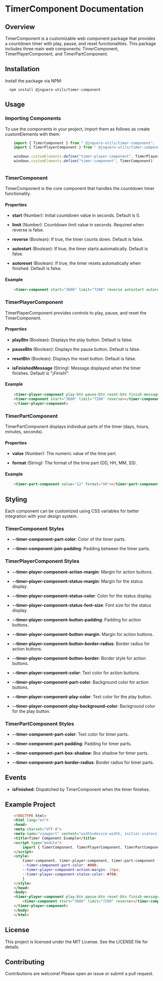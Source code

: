 TimerComponent Documentation
============================

Overview
--------

TimerComponent is a customizable web component package that provides a countdown timer with play, pause, and reset functionalities. This package includes three main web components: TimerComponent, TimerPlayerComponent, and TimerPartComponent.

Installation
------------

Install the package via NPM:

`   npm install @jnguero-utils/timer-component   `

Usage
-----

### Importing Components

To use the components in your project, import them as follows as create customElements with them:

```js
    import { TimerComponent } from " @jnguero-utils/timer-component";   
    import { TimerPlayerComponent } from " @jnguero-utils/timer-component";  
    
    windows.customElements.define("timer-player-component", TimerPlayerComponent)
    windows.customElements.define("timer-component", TimerComponent)
    
```


### TimerComponent

TimerComponent is the core component that handles the countdown timer functionality.

#### Properties

*   **start** (Number): Initial countdown value in seconds. Default is 0.
    
*   **limit** (Number): Countdown limit value in seconds. Required when reverse is false.
    
*   **reverse** (Boolean): If true, the timer counts down. Default is false.
    
*   **autostart** (Boolean): If true, the timer starts automatically. Default is false.
    
*   **autoreset** (Boolean): If true, the timer resets automatically when finished. Default is false.
    

#### Example

```html
    <timer-component start="3600" limit="7200" reverse autostart autoreset></timer-component>
```

### TimerPlayerComponent

TimerPlayerComponent provides controls to play, pause, and reset the TimerComponent.

#### Properties

*   **playBtn** (Boolean): Displays the play button. Default is false.
    
*   **pauseBtn** (Boolean): Displays the pause button. Default is false.
    
*   **resetBtn** (Boolean): Displays the reset button. Default is false.
    
*   **isFinishedMessage** (String): Message displayed when the timer finishes. Default is "¡Finish!".
    

#### Example

```html
    <timer-player-component play-btn pause-btn reset-btn finish-message="Time's Up!">
    <timer-component start="3600" limit="7200" reverse></timer-component>
    </timer-player-component>
```

### TimerPartComponent

TimerPartComponent displays individual parts of the timer (days, hours, minutes, seconds).

#### Properties

*   **value** (Number): The numeric value of the time part.
    
*   **format** (String): The format of the time part (DD, HH, MM, SS).
    

#### Example

```html
    <timer-part-component value="12" format="HH"></timer-part-component>
```



Styling
-------

Each component can be customized using CSS variables for better integration with your design system.

### TimerComponent Styles

*   **\--timer-component-part-color**: Color of the timer parts.
    
*   **\--timer-component-join-padding**: Padding between the timer parts.
    

### TimerPlayerComponent Styles

*   **\--timer-player-component-action-margin**: Margin for action buttons.
    
*   **\--timer-player-component-status-margin**: Margin for the status display.
    
*   **\--timer-player-component-status-color**: Color for the status display.
    
*   **\--timer-player-component-status-font-size**: Font size for the status display.
    
*   **\--timer-player-component-button-padding**: Padding for action buttons.
    
*   **\--timer-player-component-button-margin**: Margin for action buttons.
    
*   **\--timer-player-component-button-border-radius**: Border radius for action buttons.
    
*   **\--timer-player-component-button-border**: Border style for action buttons.
    
*   **\--timer-player-component-color**: Text color for action buttons.
    
*   **\--timer-player-component-part-color**: Background color for action buttons.
    
*   **\--timer-player-component-play-color**: Text color for the play button.
    
*   **\--timer-player-component-play-background-color**: Background color for the play button.
    

### TimerPartComponent Styles

*   **\--timer-component-part-color**: Text color for timer parts.
    
*   **\--timer-component-part-padding**: Padding for timer parts.
    
*   **\--timer-component-part-box-shadow**: Box shadow for timer parts.
    
*   **\--timer-component-part-border-radius**: Border radius for timer parts.
    

Events
------

*   **isFinished**: Dispatched by TimerComponent when the timer finishes.
    

Example Project
---------------

```html
    <!DOCTYPE html>
    <html lang="en">
    <head>
    <meta charset="UTF-8">
    <meta name="viewport" content="width=device-width, initial-scale=1.0">
    <title>Timer Component Example</title>
    <script type="module">
        import { TimerComponent, TimerPlayerComponent, TimerPartComponent } from 'timer-component';
    </script>
    <style>
        timer-component, timer-player-component, timer-part-component {
        --timer-component-part-color: #000;
        --timer-player-component-action-margin: 10px;
        --timer-player-component-status-color: #f00;
        }
    </style>
    </head>
    <body>
    <timer-player-component play-btn pause-btn reset-btn finish-message="Time's Up!">
        <timer-component start="3600" limit="7200" reverse></timer-component>
    </timer-player-component>
    </body>
    </html>    
```


License
-------

This project is licensed under the MIT License. See the LICENSE file for details.

Contributing
------------

Contributions are welcome! Please open an issue or submit a pull request.